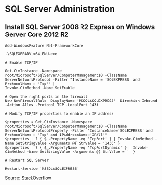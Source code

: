 # SQL Server Administration

## Install SQL Server 2008 R2 Express on Windows Server Core 2012 R2

```
Add-WindowsFeature Net-FrameworkCore
```

```
.\SQLEXPRADV_x64_ENU.exe
```

```
# Enable TCP/IP

Get-CimInstance -Namespace root/Microsoft/SqlServer/ComputerManagement10 -ClassName ServerNetworkProtocol -Filter "InstanceName = 'SQLEXPRESS' and ProtocolName = 'Tcp'" |
Invoke-CimMethod -Name SetEnable

# Open the right ports in the firewall
New-NetFirewallRule -DisplayName 'MSSQL$SQLEXPRESS' -Direction Inbound -Action Allow -Protocol TCP -LocalPort 1433

# Modify TCP/IP properties to enable an IP address

$properties = Get-CimInstance -Namespace root/Microsoft/SqlServer/ComputerManagement10 -ClassName ServerNetworkProtocolProperty -Filter "InstanceName='SQLEXPRESS' and ProtocolName = 'Tcp' and IPAddressName='IPAll'"
$properties | ? { $_.PropertyName -eq 'TcpPort' } | Invoke-CimMethod -Name SetStringValue -Arguments @{ StrValue = '1433' }
$properties | ? { $_.PropertyName -eq 'TcpPortDynamic' } | Invoke-CimMethod -Name SetStringValue -Arguments @{ StrValue = '' }

# Restart SQL Server

Restart-Service 'MSSQL$SQLEXPRESS'
```

Source: [StackOverflow](http://stackoverflow.com/a/44083124/991267)
